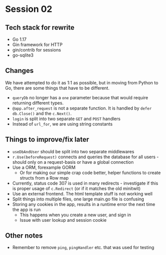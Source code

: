 # Session 02
## Tech stack for rewrite
- Go 1.17
- Gin framework for HTTP
- gin/contrib for sessions
- go-sqlite3

## Changes
We have attempted to do it as 1:1 as possible, but in moving from Python to Go, there are some things that have to be different.

- `queryDb` no longer has a `one` parameter because that would require returning different types.
- `@app.after_request` is not a separate function. It is handled by `defer db.Close()` and the `c.Next()`.
- `login` is split into two separate `GET` and `POST` handlers
- Instead of `url_for`, we are using string constants

## Things to improve/fix later
- `useDbAndUser` should be split into two separate middlewares
- `r.Use(beforeRequest)` connects and queries the database for all users - should only on a request-basis or have a global connection
- Use a ORM, forexample GORM
    - Or for making our simple crap code better, helper functions to create structs from a Row map
- Currently, status code 307 is used in many redirects - investigate if this is proper usage of `c.Redirect` (or if it matches the old minitwit)
- Use an external frontend. The html template stuff is not working well
- Split things into multiple files, one large main.go file is confusing
- Storing any cookies in the app, results in a runtime error the next time the app is run
    - This happens when you create a new user, and sign in
    - Issue with user lookup and session cookie

## Other notes
- Remember to remove `ping`, `pingHandler` etc. that was used for testing
